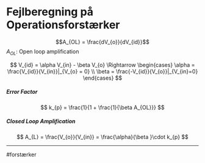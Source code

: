 # Fejlberegning på Operationsforstærker

$$A_{OL} = \frac{dV_{o}}{dV_{id}}$$
$A_{OL}$: Open loop amplification 

$$
V_{id} = \alpha V_{in} - \beta V_{o} \Rightarrow
\begin{cases}
\alpha = \frac{V_{id}}{V_{in}}|_{V_{o} = 0} \\
\beta = \frac{-V_{id}}{V_{o}}|_{V_{in}=0}
\end{cases}
$$

##### Error Factor
$$
k_{p} = \frac{1}{1 + \frac{1}{\beta A_{OL}}}
$$

##### Closed Loop Amplification

$$
A_{L} = \frac{V_{o}}{V_{in}} = \frac{\alpha}{\beta }\cdot k_{p}
$$


---
#forstærker